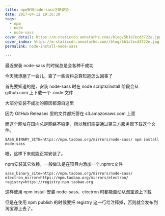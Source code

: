 ```yaml
---
title: npm安装node-sass正确姿势
date: 2017-04-12 19:36:38
tags:
  - npm
  - node
  - node-sass
cover_detail: https://m-staticcdn.annatarhe.com//blog/5b1a7ecd3722e.jpg
cover_index: https://m-staticcdn.annatarhe.com//blog/5b1a7ecd3722e.jpg
permalink: node-install-node-sass

---
```


最近安装 node-sass 的时候总是会各种不成功

今天我琢磨了一会儿，查了一些资料总算知道怎么回事了

首先要知道的是，安装 node-sass 时在 node scripts/install 阶段会从 github.com 上下载一个 .node 文件

大部分安装不成功的原因都源自这里

因为 GitHub Releases 里的文件都托管在 s3.amazonaws.com 上面

而这个网址在国内总是网络不稳定，所以我们需要通过第三方服务器下载这个文件。

```
SASS_BINARY_SITE=https://npm.taobao.org/mirrors/node-sass/ npm install node-sass
```

嗯，这样下来就能正常安装了。

npm安装其它依赖，一般做法是在项目内添加一个.npmrc文件

```
sass_binary_site=https://npm.taobao.org/mirrors/node-sass/
electron_mirror=https://npm.taobao.org/mirrors/electron/
registry=https://registry.npm.taobao.org
```

这样使用 npm install 安装 node-sass、electron 时都能自动从淘宝源上下载

但是在使用 npm publish 的时候要把 registry 这一行给注释掉，否则就会发布到淘宝源上去了。
